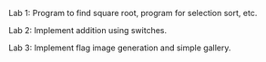 Lab 1: Program to find square root, program for selection sort, etc.

Lab 2: Implement addition using switches.

Lab 3: Implement flag image generation and simple gallery.
